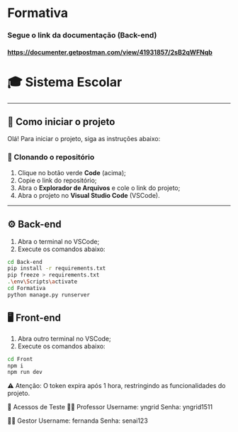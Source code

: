 # Formativa
### Segue o link da documentação (Back-end)
#### https://documenter.getpostman.com/view/41931857/2sB2qWFNqb

# 🎓 Sistema Escolar
---

## 🚀 Como iniciar o projeto

Olá! Para iniciar o projeto, siga as instruções abaixo:

### 🔄 Clonando o repositório

1. Clique no botão verde **Code** (acima);
2. Copie o link do repositório;
3. Abra o **Explorador de Arquivos** e cole o link do projeto;
4. Abra o projeto no **Visual Studio Code** (VSCode).

---

## ⚙️ Back-end

1. Abra o terminal no VSCode;
2. Execute os comandos abaixo:

```bash
cd Back-end
pip install -r requirements.txt
pip freeze > requirements.txt
.\env\Scripts\activate
cd Formativa
python manage.py runserver
```

## 🖥️ Front-end
1. Abra outro terminal no VSCode;
2. Execute os comandos abaixo:

```bash
cd Front
npm i
npm run dev
```
⚠️ Atenção:
O token expira após 1 hora, restringindo as funcionalidades do projeto.

👤 Acessos de Teste
👩‍🏫 Professor
Username: yngrid
Senha: yngrid1511

👩‍💼 Gestor
Username: fernanda
Senha: senai123
